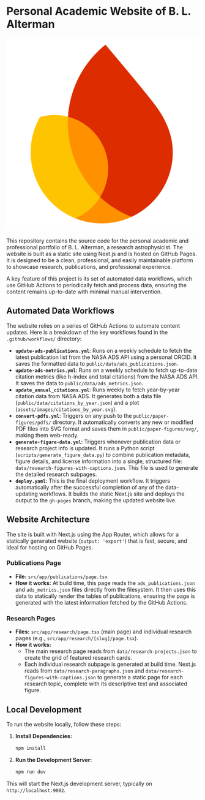 # Personal Academic Website of B. L. Alterman

[![Developed with Firebase](/public/icons/firebase.svg)](https://firebase.google.com/)

This repository contains the source code for the personal academic and professional portfolio of B. L. Alterman, a research astrophysicist. The website is built as a static site using Next.js and is hosted on GitHub Pages. It is designed to be a clean, professional, and easily maintainable platform to showcase research, publications, and professional experience.

A key feature of this project is its set of automated data workflows, which use GitHub Actions to periodically fetch and process data, ensuring the content remains up-to-date with minimal manual intervention.

## Automated Data Workflows

The website relies on a series of GitHub Actions to automate content updates. Here is a breakdown of the key workflows found in the `.github/workflows/` directory:

-   **`update-ads-publications.yml`**: Runs on a weekly schedule to fetch the latest publication list from the NASA ADS API using a personal ORCID. It saves the formatted data to `public/data/ads_publications.json`.
-   **`update-ads-metrics.yml`**: Runs on a weekly schedule to fetch up-to-date citation metrics (like h-index and total citations) from the NASA ADS API. It saves the data to `public/data/ads_metrics.json`.
-   **`update_annual_citations.yml`**: Runs weekly to fetch year-by-year citation data from NASA ADS. It generates both a data file (`public/data/citations_by_year.json`) and a plot (`assets/images/citations_by_year.svg`).
-   **`convert-pdfs.yml`**: Triggers on any push to the `public/paper-figures/pdfs/` directory. It automatically converts any new or modified PDF files into SVG format and saves them in `public/paper-figures/svg/`, making them web-ready.
-   **`generate-figure-data.yml`**: Triggers whenever publication data or research project info is updated. It runs a Python script (`scripts/generate_figure_data.py`) to combine publication metadata, figure details, and license information into a single, structured file: `data/research-figures-with-captions.json`. This file is used to generate the detailed research subpages.
-   **`deploy.yaml`**: This is the final deployment workflow. It triggers automatically after the successful completion of any of the data-updating workflows. It builds the static Next.js site and deploys the output to the `gh-pages` branch, making the updated website live.

## Website Architecture

The site is built with Next.js using the App Router, which allows for a statically generated website (`output: 'export'`) that is fast, secure, and ideal for hosting on GitHub Pages.

### Publications Page

-   **File:** `src/app/publications/page.tsx`
-   **How it works:** At build time, this page reads the `ads_publications.json` and `ads_metrics.json` files directly from the filesystem. It then uses this data to statically render the tables of publications, ensuring the page is generated with the latest information fetched by the GitHub Actions.

### Research Pages

-   **Files:** `src/app/research/page.tsx` (main page) and individual research pages (e.g., `src/app/research/[slug]/page.tsx`).
-   **How it works:**
    -   The main research page reads from `data/research-projects.json` to create the grid of featured research cards.
    -   Each individual research subpage is generated at build time. Next.js reads from `data/research-paragraphs.json` and `data/research-figures-with-captions.json` to generate a static page for each research topic, complete with its descriptive text and associated figure.

## Local Development

To run the website locally, follow these steps:

1.  **Install Dependencies:**
    ```bash
    npm install
    ```

2.  **Run the Development Server:**
    ```bash
    npm run dev
    ```

This will start the Next.js development server, typically on `http://localhost:9002`.
